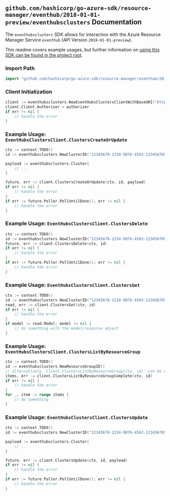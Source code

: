 
## `github.com/hashicorp/go-azure-sdk/resource-manager/eventhub/2018-01-01-preview/eventhubsclusters` Documentation

The `eventhubsclusters` SDK allows for interaction with the Azure Resource Manager Service `eventhub` (API Version `2018-01-01-preview`).

This readme covers example usages, but further information on [using this SDK can be found in the project root](https://github.com/hashicorp/go-azure-sdk/tree/main/docs).

### Import Path

```go
import "github.com/hashicorp/go-azure-sdk/resource-manager/eventhub/2018-01-01-preview/eventhubsclusters"
```


### Client Initialization

```go
client := eventhubsclusters.NewEventHubsClustersClientWithBaseURI("https://management.azure.com")
client.Client.Authorizer = authorizer
if err != nil {
	// handle the error
}
```


### Example Usage: `EventHubsClustersClient.ClustersCreateOrUpdate`

```go
ctx := context.TODO()
id := eventhubsclusters.NewClusterID("12345678-1234-9876-4563-123456789012", "example-resource-group", "clusterValue")

payload := eventhubsclusters.Cluster{
	// ...
}

future, err := client.ClustersCreateOrUpdate(ctx, id, payload)
if err != nil {
	// handle the error
}
if err := future.Poller.PollUntilDone(); err != nil {
	// handle the error
}
```


### Example Usage: `EventHubsClustersClient.ClustersDelete`

```go
ctx := context.TODO()
id := eventhubsclusters.NewClusterID("12345678-1234-9876-4563-123456789012", "example-resource-group", "clusterValue")
future, err := client.ClustersDelete(ctx, id)
if err != nil {
	// handle the error
}
if err := future.Poller.PollUntilDone(); err != nil {
	// handle the error
}
```


### Example Usage: `EventHubsClustersClient.ClustersGet`

```go
ctx := context.TODO()
id := eventhubsclusters.NewClusterID("12345678-1234-9876-4563-123456789012", "example-resource-group", "clusterValue")
read, err := client.ClustersGet(ctx, id)
if err != nil {
	// handle the error
}
if model := read.Model; model != nil {
	// do something with the model/response object
}
```


### Example Usage: `EventHubsClustersClient.ClustersListByResourceGroup`

```go
ctx := context.TODO()
id := eventhubsclusters.NewResourceGroupID()
// alternatively `client.ClustersListByResourceGroup(ctx, id)` can be used to do batched pagination
items, err := client.ClustersListByResourceGroupComplete(ctx, id)
if err != nil {
	// handle the error
}
for _, item := range items {
	// do something
}
```


### Example Usage: `EventHubsClustersClient.ClustersUpdate`

```go
ctx := context.TODO()
id := eventhubsclusters.NewClusterID("12345678-1234-9876-4563-123456789012", "example-resource-group", "clusterValue")

payload := eventhubsclusters.Cluster{
	// ...
}

future, err := client.ClustersUpdate(ctx, id, payload)
if err != nil {
	// handle the error
}
if err := future.Poller.PollUntilDone(); err != nil {
	// handle the error
}
```

